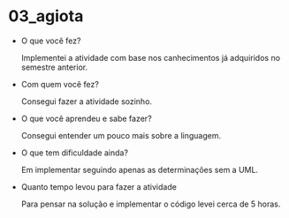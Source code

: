 # 03_agiota

* O que você fez?
	<p>Implementei a atividade com base nos canhecimentos 
  já adquiridos no semestre anterior.</p>

* Com quem você fez?
	<p>Consegui fazer a atividade sozinho.</p>

* O que você aprendeu e sabe fazer?
	<p>Consegui entender um pouco mais sobre a linguagem.</p>

* O que tem dificuldade ainda?
	<p>Em implementar seguindo apenas as determinações sem 
  a UML.</p>

* Quanto tempo levou para fazer a atividade
	<p>Para pensar na solução e implementar o código levei cerca de 5 horas.</p>
